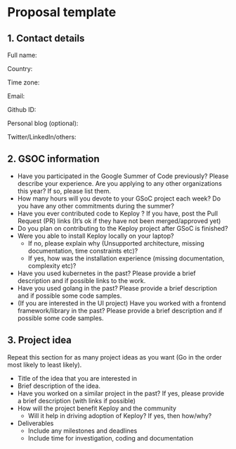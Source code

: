 # Proposal template
## 1. Contact details

Full name:

Country:

Time zone:

Email:

Github ID:

Personal blog (optional):

Twitter/LinkedIn/others:

## 2. GSOC information

- Have you participated in the Google Summer of Code previously? Please describe your experience.
Are you applying to any other organizations this year? If so, please list them.
- How many hours will you devote to your GSoC project each week? Do you have any other commitments during the summer?
- Have you ever contributed code to Keploy ? If you have, post the Pull Request (PR) links (It’s ok if they have not been merged/approved yet)
- Do you plan on contributing to the Keploy project after GSoC is finished?
- Were you able to install Keploy locally on your laptop?
	- If no, please explain why (Unsupported architecture, missing documentation, time constraints etc)?
	- If yes, how was the installation experience (missing documentation, complexity etc)?
- Have you used kubernetes in the past? Please provide a brief description and if possible links to the work.
- Have you used golang in the past? Please provide a brief description and if possible some code samples.
- (If you are interested in the UI project) Have you worked with a frontend framework/library in the past? Please provide a brief description and if possible some code samples.

## 3. Project idea
Repeat this section for as many project ideas as you want (Go in the order most likely to least likely).

- Title of the idea that you are interested in
- Brief description of the idea.
- Have you worked on a similar project in the past? If yes, please provide a brief description (with links if possible)
- How will the project benefit Keploy and the community
	- Will it help in driving adoption of Keploy? If yes, then how/why?
- Deliverables
	- Include any milestones and deadlines
	- Include time for investigation, coding and documentation

